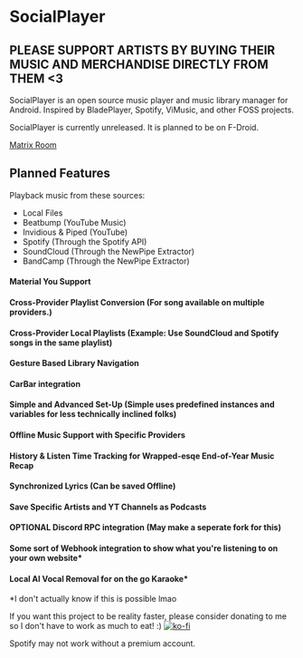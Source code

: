 # SocialPlayer
## PLEASE SUPPORT ARTISTS BY BUYING THEIR MUSIC AND MERCHANDISE DIRECTLY FROM THEM <3

SocialPlayer is an open source music player and music library manager for Android. Inspired by BladePlayer, Spotify, ViMusic, and other FOSS projects.

SocialPlayer is currently unreleased. It is planned to be on F-Droid.

[Matrix Room](https://matrix.to/#/!vCeQUjhOICZcAGqJzD:matrix.org?via=matrix.org)

## Planned Features

Playback music from these sources:
* Local Files
* Beatbump (YouTube Music)
* Invidious & Piped (YouTube)
* Spotify (Through the Spotify API)
* SoundCloud (Through the NewPipe Extractor)
* BandCamp (Through the NewPipe Extractor)

#### Material You Support
#### Cross-Provider Playlist Conversion (For song available on multiple providers.)
#### Cross-Provider Local Playlists (Example: Use SoundCloud and Spotify songs in the same playlist)
#### Gesture Based Library Navigation
#### CarBar integration
#### Simple and Advanced Set-Up (Simple uses predefined instances and variables for less technically inclined folks)
#### Offline Music Support with Specific Providers
#### History & Listen Time Tracking for Wrapped-esqe End-of-Year Music Recap
#### Synchronized Lyrics (Can be saved Offline)
#### Save Specific Artists and YT Channels as Podcasts
#### OPTIONAL Discord RPC integration (May make a seperate fork for this)
#### Some sort of Webhook integration to show what you're listening to on your own website*
#### Local AI Vocal Removal for on the go Karaoke*

*I don't actually know if this is possible lmao

If you want this project to be reality faster, please consider donating to me so I don't have to work as much to eat! :)
[![ko-fi](https://ko-fi.com/img/githubbutton_sm.svg)](https://ko-fi.com/J3J3HCZ12)

Spotify may not work without a premium account. 
